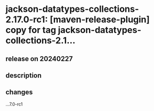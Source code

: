 # jackson-datatypes-collections-2.17.0-rc1: [maven-release-plugin] copy for tag jackson-datatypes-collections-2.1…

## release on 20240227

## description

## changes

…7.0-rc1

